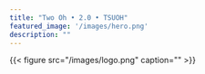 ```yaml
---
title: "Two Oh • 2.0 • TSUOH"
featured_image: '/images/hero.png'
description: ""
---
```

{{< figure src="/images/logo.png" caption="" >}}
